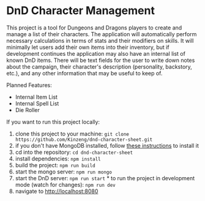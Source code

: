 # DnD Character Management

This project is a tool for Dungeons and Dragons players to create and manage a list of their characters. The application will automatically perform necessary calculations in terms of stats and their modifiers on skills. It will minimally let users add their own items into their inventory, but if development continues the application may also have an internal list of known DnD items. There will be text fields for the user to write down notes about the campaign, their character's description (personality, backstory, etc.), and any other information that may be useful to keep of.

Planned Features:

  * Internal Item List
  * Internal Spell List
  * Die Roller

If you want to run this project locally:

  1. clone this project to your machine: `git clone https://github.com/Kinzeng/dnd-character-sheet.git`
  2. if you don't have MongoDB installed, follow [these instructions](https://docs.mongodb.com/manual/installation/) to install it
  3. cd into the repository: `cd dnd-character-sheet`
  4. install dependencies: `npm install`
  5. build the project: `npm run build`
  6. start the mongo server: `npm run mongo`
  7. start the DnD server: `npm run start`
    * to run the project in development mode (watch for changes): `npm run dev`
  8. navigate to [http://localhost:8080](http://localhost:8080)
